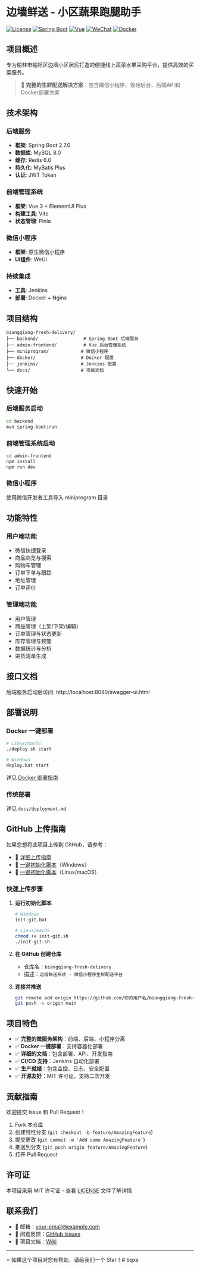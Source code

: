 # 边墙鲜送 - 小区蔬果跑腿助手

[![License](https://img.shields.io/badge/license-MIT-blue.svg)](LICENSE)
[![Spring Boot](https://img.shields.io/badge/Spring%20Boot-2.7.0-brightgreen.svg)](https://spring.io/projects/spring-boot)
[![Vue](https://img.shields.io/badge/Vue-3.0-4FC08D.svg)](https://vuejs.org/)
[![WeChat](https://img.shields.io/badge/WeChat-MiniProgram-07C160.svg)](https://developers.weixin.qq.com/miniprogram/dev/framework/)
[![Docker](https://img.shields.io/badge/Docker-Ready-2496ED.svg)](https://www.docker.com/)

## 项目概述
专为榆林市榆阳区边墙小区居民打造的便捷线上蔬菜水果采购平台，提供高效的买菜服务。

> 🚀 **完整的生鲜配送解决方案**：包含微信小程序、管理后台、后端API和Docker部署方案

## 技术架构

### 后端服务
- **框架**: Spring Boot 2.7.0
- **数据库**: MySQL 8.0
- **缓存**: Redis 6.0
- **持久化**: MyBatis Plus
- **认证**: JWT Token

### 前端管理系统
- **框架**: Vue 3 + ElementUI Plus
- **构建工具**: Vite
- **状态管理**: Pinia

### 微信小程序
- **框架**: 原生微信小程序
- **UI组件**: WeUI

### 持续集成
- **工具**: Jenkins
- **部署**: Docker + Nginx

## 项目结构

```
biangqiang-fresh-delivery/
├── backend/                 # Spring Boot 后端服务
├── admin-frontend/          # Vue 后台管理系统
├── miniprogram/            # 微信小程序
├── docker/                 # Docker 配置
├── jenkins/                # Jenkins 配置
└── docs/                   # 项目文档
```

## 快速开始

### 后端服务启动
```bash
cd backend
mvn spring-boot:run
```

### 前端管理系统启动
```bash
cd admin-frontend
npm install
npm run dev
```

### 微信小程序
使用微信开发者工具导入 miniprogram 目录

## 功能特性

### 用户端功能
- 微信快捷登录
- 商品浏览与搜索
- 购物车管理
- 订单下单与跟踪
- 地址管理
- 订单评价

### 管理端功能
- 用户管理
- 商品管理（上架/下架/编辑）
- 订单管理与状态更新
- 库存管理与预警
- 数据统计与分析
- 进货清单生成

## 接口文档
后端服务启动后访问: http://localhost:8080/swagger-ui.html

## 部署说明

### Docker 一键部署
```bash
# Linux/macOS
./deploy.sh start

# Windows
deploy.bat start
```
详见 [Docker 部署指南](README-Docker.md)

### 传统部署
详见 `docs/deployment.md`

## GitHub 上传指南

如果您想将此项目上传到 GitHub，请参考：
- 📖 [详细上传指南](github-upload-guide.md)
- 🚀 [一键初始化脚本](init-git.bat)（Windows）
- 🚀 [一键初始化脚本](init-git.sh)（Linux/macOS）

### 快速上传步骤

1. **运行初始化脚本**
   ```bash
   # Windows
   init-git.bat
   
   # Linux/macOS
   chmod +x init-git.sh
   ./init-git.sh
   ```

2. **在 GitHub 创建仓库**
   - 仓库名：`biangqiang-fresh-delivery`
   - 描述：`边墙鲜送系统 - 微信小程序生鲜配送平台`

3. **连接并推送**
   ```bash
   git remote add origin https://github.com/你的用户名/biangqiang-fresh-delivery.git
   git push -u origin main
   ```

## 项目特色

- ✅ **完整的微服务架构**：前端、后端、小程序分离
- ✅ **Docker 一键部署**：支持容器化部署
- ✅ **详细的文档**：包含部署、API、开发指南
- ✅ **CI/CD 支持**：Jenkins 自动化部署
- ✅ **生产就绪**：包含监控、日志、安全配置
- ✅ **开源友好**：MIT 许可证，支持二次开发

## 贡献指南

欢迎提交 Issue 和 Pull Request！

1. Fork 本仓库
2. 创建特性分支 (`git checkout -b feature/AmazingFeature`)
3. 提交更改 (`git commit -m 'Add some AmazingFeature'`)
4. 推送到分支 (`git push origin feature/AmazingFeature`)
5. 打开 Pull Request

## 许可证

本项目采用 MIT 许可证 - 查看 [LICENSE](LICENSE) 文件了解详情

## 联系我们

- 📧 邮箱：your-email@example.com
- 🐛 问题反馈：[GitHub Issues](https://github.com/你的用户名/biangqiang-fresh-delivery/issues)
- 📖 项目文档：[Wiki](https://github.com/你的用户名/biangqiang-fresh-delivery/wiki)

---

⭐ 如果这个项目对您有帮助，请给我们一个 Star！#   b q x s  
 